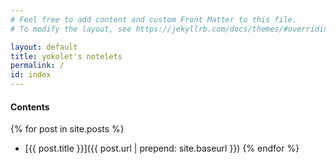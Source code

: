```yaml
---
# Feel free to add content and custom Front Matter to this file.
# To modify the layout, see https://jekyllrb.com/docs/themes/#overriding-theme-defaults

layout: default
title: yokolet's notelets
permalink: /
id: index
---
```


#### Contents

{% for post in site.posts %}
- [{{ post.title }}]({{ post.url | prepend: site.baseurl }})
{% endfor %}
